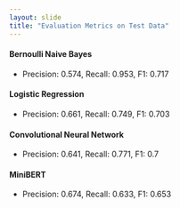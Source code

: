 ```yaml
---
layout: slide
title: "Evaluation Metrics on Test Data"
---
```


#### Bernoulli Naive Bayes
- Precision: 0.574, Recall: 0.953, F1: 0.717
#### Logistic Regression
- Precision: 0.661, Recall: 0.749, F1:  0.703
#### Convolutional Neural Network
- Precision: 0.641, Recall: 0.771, F1: 0.7
#### MiniBERT
- Precision: 0.674, Recall: 0.633, F1: 0.653

